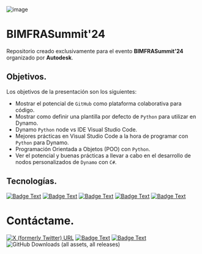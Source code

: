 ![image](https://github.com/juanmciller/BIMFRASummit24/assets/98494346/8fa65b4e-20d7-40c0-813a-d7936ee1fabd)

# BIMFRASummit'24
Repositorio creado exclusivamente para el evento __BIMFRASummit'24__ organizado por __Autodesk__.

## Objetivos.
Los objetivos de la presentación son los siguientes:
- Mostrar el potencial de `GitHub` como plataforma colaborativa para código.
- Mostrar como definir una plantilla por defecto de `Python` para utilizar en Dynamo.
- Dynamo `Python` node vs IDE Visual Studio Code.
- Mejores prácticas en Visual Studio Code a la hora de programar con `Python` para Dynamo.
- Programación Orientada a Objetos (POO) con `Python`.
- Ver el potencial y buenas prácticas a llevar a cabo en el desarrollo de nodos personalizados de `Dynamo` con `C#`.

## Tecnologías.
[![Badge Text](https://img.icons8.com/ios/50/github--v1.png)](https://github.com/)
[![Badge Text](https://img.icons8.com/color/48/visual-studio-code-2019.png)](https://code.visualstudio.com/)
[![Badge Text](https://img.icons8.com/color/48/python--v1.png)](https://www.python.org/)
[![Badge Text](https://img.icons8.com/nolan/64/c-sharp-logo.png)](https://dotnet.microsoft.com/es-es/languages/csharp)
[![Badge Text](https://github.com/juanmciller/BIMFRASummit24/assets/98494346/24579214-f9ed-4715-9449-e939ba8a10ee)](https://dynamobim.org/)


# Contáctame.
[![X (formerly Twitter) URL](https://img.shields.io/twitter/url?url=https%3A%2F%2Fx.com%2FJuanMCiller&label=%40JuanMCiller)](https://x.com/JuanMCiller)
[![Badge Text](https://img.shields.io/badge/LinkedIn-0077B5?style=for-the-badge&logo=linkedin&logoColor=white
)](https://www.linkedin.com/in/juanmartinezciller/)
[![Badge Text](https://img.shields.io/badge/YouTube-FF0000?style=for-the-badge&logo=youtube&logoColor=white)](https://www.youtube.com/channel/UCl2vD-vf_45fh__aulO7jng)
![GitHub Downloads (all assets, all releases)](https://img.shields.io/github/downloads/juanmciller/BIMFRASummit24/total)












